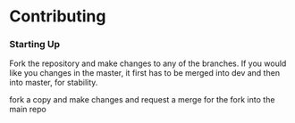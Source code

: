 # Contributing

### Starting Up

Fork the repository and make changes to any of the branches. 
If you would like you changes in the master, it first has to be merged into dev and then into master, for stability.

fork a copy and make changes and request a merge for the fork into the main repo
